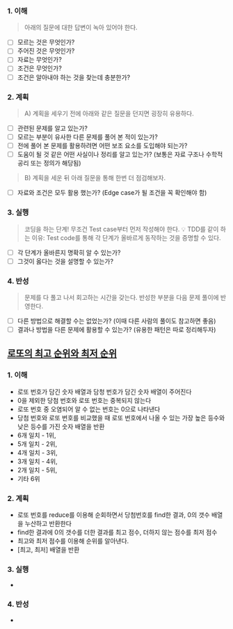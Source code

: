 ### 1. 이해
> 아래의 질문에 대한 답변이 녹아 있어야 한다.

- [ ] 모르는 것은 무엇인가?
- [ ] 주어진 것은 무엇인가?
- [ ] 자료는 무엇인가?
- [ ] 조건은 무엇인가?
- [ ] 조건은 알아내야 하는 것을 찾는데 충분한가?

### 2. 계획
> A) 계획을 세우기 전에 아래와 같은 질문을 던지면 굉장히 유용하다.

- [ ] 관련된 문제를 알고 있는가?
- [ ] 모르는 부분이 유사한 다른 문제를 풀어 본 적이 있는가?
- [ ] 전에 풀어 본 문제를 활용하려면 어떤 보조 요소를 도입해야 되는가?
- [ ] 도움이 될 것 같은 어떤 사실이나 정리를 알고 있는가? (보통은 자료 구조나 수학적 공리 또는 정의가 해당됨)

> B) 계획을 세운 뒤 아래 질문을 통해 한번 더 점검해보자.

- [ ] 자료와 조건은 모두 활용 했는가? (Edge case가 될 조건을 꼭 확인해야 함)

### 3. 실행
> 코딩을 하는 단계! 무조건 Test case부터 먼저 작성해야 한다.
💡 TDD를 같이 하는 이유: Test code를 통해 각 단계가 올바르게 동작하는 것을 증명할 수 있다.

- [ ] 각 단계가 올바른지 명확히 알 수 있는가?
- [ ] 그것이 옳다는 것을 설명할 수 있는가?

### 4. 반성
> 문제를 다 풀고 나서 회고하는 시간을 갖는다. 반성한 부분을 다음 문제 풀이에 반영한다.

- [ ] 다른 방법으로 해결할 수는 없었는가? (이때 다른 사람의 풀이도 참고하면 좋음)
- [ ] 결과나 방법을 다른 문제에 활용할 수 있는가? (유용한 패턴은 따로 정리해두자)

## [로또의 최고 순위와 최저 순위](https://school.programmers.co.kr/learn/courses/30/lessons/77484?language=javascript)


### 1. 이해
- 로또 번호가 담긴 숫자 배열과 담청 번호가 담긴 숫자 배열이 주어진다
- 0을 제외한 당첨 번호와 로또 번호는 중복되지 않는다
- 로또 번호 중 오염되어 알 수 없는 번호는 0으로 나타낸다
- 당첨 번호와 로또 번호를 비교했을 때 로또 번호에서 나올 수 있는 가장 높은 등수와 낮은 등수를 가진 숫자 배열을 반환
- 6개 일치 - 1위,
- 5개 일치 - 2위,
- 4개 일치 - 3위,
- 3개 일치 - 4위,
- 2개 일치 - 5위,
- 기타 6위

### 2. 계획
- 로또 번호를 reduce를 이용해 순회하면서 당첨번호를 find한 결과, 0의 갯수 배열을 누산하고 반환한다
- find한 결과에 0의 갯수를 더한 결과를 최고 점수, 더하지 않는 점수를 최저 점수
- 최고와 최저 점수를 이용해 순위를 알아낸다.
- [최고, 최저] 배열을 반환

### 3. 실행
-

### 4. 반성
-
